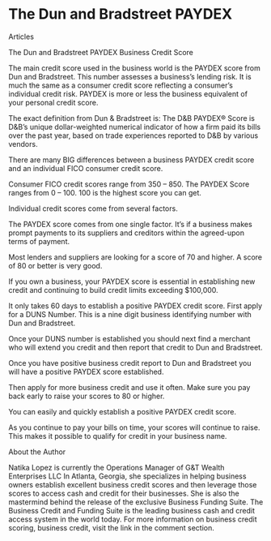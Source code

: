# The Dun and Bradstreet PAYDEX
Articles

The Dun and Bradstreet PAYDEX  Business Credit Score 

The main credit score used in the business world is the PAYDEX score from Dun and Bradstreet. This number assesses a business’s lending risk. It is much the same as a consumer credit score reflecting a consumer’s individual credit risk. PAYDEX is more or less the business equivalent of your personal credit score.

The exact definition from Dun & Bradstreet is: The D&B PAYDEX® Score is D&B’s unique dollar-weighted numerical indicator of how a firm paid its bills over the past year, based on trade experiences reported to D&B by various vendors. 

There are many BIG differences between a business PAYDEX credit score and an individual FICO consumer credit score. 

Consumer FICO credit scores range from 350 – 850. The PAYDEX Score ranges from 0 – 100. 100 is the highest score you can get. 

Individual credit scores come from several factors. 

The PAYDEX score comes from one single factor. It’s if a business makes prompt payments to its suppliers and creditors within the agreed-upon terms of payment. 

Most lenders and suppliers are looking for a score of 70 and higher. A score of 80 or better is very good. 

If you own a business, your PAYDEX score is essential in establishing new credit and continuing to build credit limits exceeding $100,000. 

It only takes 60 days to establish a positive PAYDEX credit score. First apply for a DUNS Number. This is a nine digit business identifying number with  Dun and Bradstreet. 

Once your DUNS number is established you should next find a merchant who will extend you credit and then report that credit to Dun and Bradstreet. 

Once you have positive business credit report to Dun and Bradstreet you will have a positive PAYDEX score established. 

Then apply for more business credit and use it often. Make sure you pay back early to raise your scores to 80 or higher. 

You can easily and quickly establish a positive PAYDEX credit score. 

As you continue to pay your bills on time, your scores will continue to raise. This makes it possible to qualify for credit in your business name.

About the Author

Natika Lopez is currently the Operations Manager of G&T Wealth Enterprises LLC In Atlanta, Georgia, she specializes in helping business owners establish excellent business credit scores and then leverage those scores to access cash and credit for their businesses. She is also the mastermind behind the release of the exclusive Business Funding Suite. The Business Credit and Funding Suite is the leading business cash and credit access system in the world today. For more information on business credit scoring, business credit, visit the link in the comment section.
